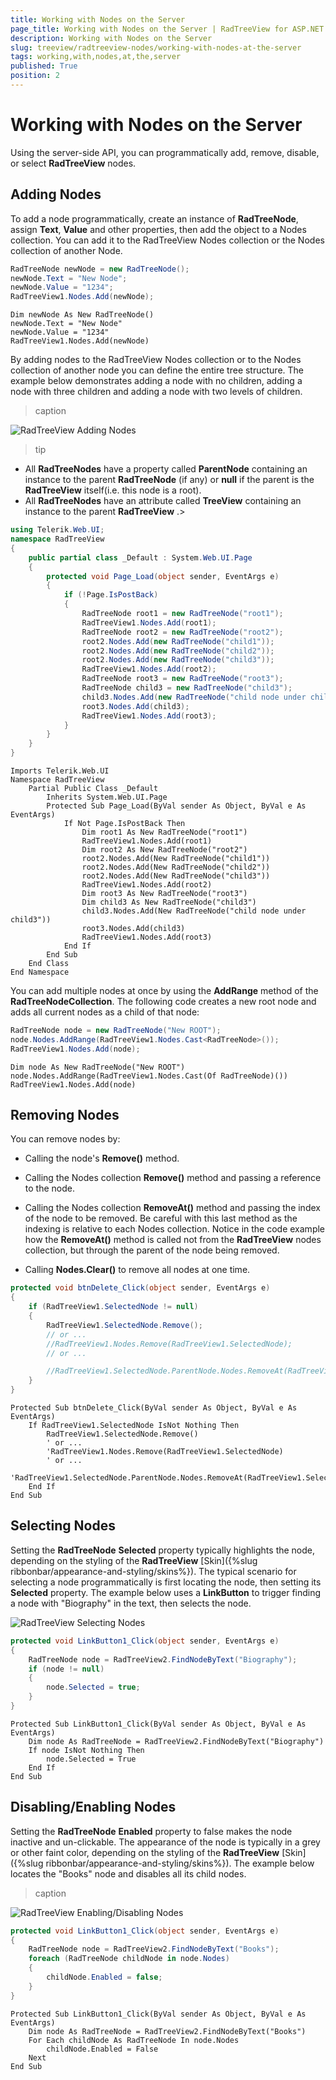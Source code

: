 ```yaml
---
title: Working with Nodes on the Server
page_title: Working with Nodes on the Server | RadTreeView for ASP.NET AJAX Documentation
description: Working with Nodes on the Server
slug: treeview/radtreeview-nodes/working-with-nodes-at-the-server
tags: working,with,nodes,at,the,server
published: True
position: 2
---
```


# Working with Nodes on the Server



Using the server-side API, you can programmatically add, remove, disable, or select **RadTreeView** nodes.

## Adding Nodes

To add a node programmatically, create an instance of **RadTreeNode**, assign **Text**, **Value** and other properties, then add the object to a Nodes collection. You can add it to the RadTreeView Nodes collection or the Nodes collection of another Node.



````C#
RadTreeNode newNode = new RadTreeNode();
newNode.Text = "New Node";
newNode.Value = "1234";
RadTreeView1.Nodes.Add(newNode);
````
````VB.NET
Dim newNode As New RadTreeNode()
newNode.Text = "New Node"
newNode.Value = "1234"
RadTreeView1.Nodes.Add(newNode)
````


By adding nodes to the RadTreeView Nodes collection or to the Nodes collection of another node you can define the entire tree structure. The example below demonstrates adding a node with no children, adding a node with three children and adding a node with two levels of children.


>caption 

![RadTreeView Adding Nodes](images/treeview_addingnodes.png)

>tip 
* All **RadTreeNodes** have a property called **ParentNode** containing an instance to the parent **RadTreeNode** (if any) or **null** if the parent is the **RadTreeView** itself(i.e. this node is a root).
* All **RadTreeNodes** have an attribute called **TreeView** containing an instance to the parent **RadTreeView** .>




````C#
using Telerik.Web.UI;
namespace RadTreeView
{    
    public partial class _Default : System.Web.UI.Page    
    {        
        protected void Page_Load(object sender, EventArgs e)        
        {            
            if (!Page.IsPostBack)            
            {                
                RadTreeNode root1 = new RadTreeNode("root1");                
                RadTreeView1.Nodes.Add(root1);
                RadTreeNode root2 = new RadTreeNode("root2");
                root2.Nodes.Add(new RadTreeNode("child1"));
                root2.Nodes.Add(new RadTreeNode("child2"));
                root2.Nodes.Add(new RadTreeNode("child3"));
                RadTreeView1.Nodes.Add(root2);
                RadTreeNode root3 = new RadTreeNode("root3");
                RadTreeNode child3 = new RadTreeNode("child3");  
                child3.Nodes.Add(new RadTreeNode("child node under child3"));  
                root3.Nodes.Add(child3);                
                RadTreeView1.Nodes.Add(root3);    
            }     
        } 
    }
}
````
````VB.NET
Imports Telerik.Web.UI
Namespace RadTreeView
    Partial Public Class _Default
        Inherits System.Web.UI.Page
        Protected Sub Page_Load(ByVal sender As Object, ByVal e As EventArgs)
            If Not Page.IsPostBack Then
                Dim root1 As New RadTreeNode("root1")
                RadTreeView1.Nodes.Add(root1)
                Dim root2 As New RadTreeNode("root2")
                root2.Nodes.Add(New RadTreeNode("child1"))
                root2.Nodes.Add(New RadTreeNode("child2"))
                root2.Nodes.Add(New RadTreeNode("child3"))
                RadTreeView1.Nodes.Add(root2)
                Dim root3 As New RadTreeNode("root3")
                Dim child3 As New RadTreeNode("child3")
                child3.Nodes.Add(New RadTreeNode("child node under child3"))
                root3.Nodes.Add(child3)
                RadTreeView1.Nodes.Add(root3)
            End If
        End Sub
    End Class
End Namespace
````




You can add multiple nodes at once by using the **AddRange** method of the **RadTreeNodeCollection**. The following code creates a new root node and adds all current nodes as a child of that node:



````C#
RadTreeNode node = new RadTreeNode("New ROOT");
node.Nodes.AddRange(RadTreeView1.Nodes.Cast<RadTreeNode>());
RadTreeView1.Nodes.Add(node);
````
````VB.NET
Dim node As New RadTreeNode("New ROOT")
node.Nodes.AddRange(RadTreeView1.Nodes.Cast(Of RadTreeNode)())
RadTreeView1.Nodes.Add(node)
````


## Removing Nodes

You can remove nodes by:

* Calling the node's **Remove()** method.

* Calling the Nodes collection **Remove()** method and passing a reference to the node.

* Calling the Nodes collection **RemoveAt()** method and passing the index of the node to be removed. Be careful with this last method as the indexing is relative to each Nodes collection. Notice in the code example how the **RemoveAt()** method is called not from the **RadTreeView** nodes collection, but through the parent of the node being removed.

* Calling **Nodes.Clear()** to remove all nodes at one time.



````C#
protected void btnDelete_Click(object sender, EventArgs e)
{    
    if (RadTreeView1.SelectedNode != null)    
    {        
        RadTreeView1.SelectedNode.Remove();
        // or ...
        //RadTreeView1.Nodes.Remove(RadTreeView1.SelectedNode);
        // or ...               

        //RadTreeView1.SelectedNode.ParentNode.Nodes.RemoveAt(RadTreeView1.SelectedNode.Index);            
    }
}
````
````VB.NET
Protected Sub btnDelete_Click(ByVal sender As Object, ByVal e As EventArgs)
    If RadTreeView1.SelectedNode IsNot Nothing Then
        RadTreeView1.SelectedNode.Remove()
        ' or ...
        'RadTreeView1.Nodes.Remove(RadTreeView1.SelectedNode)
        ' or ...
        'RadTreeView1.SelectedNode.ParentNode.Nodes.RemoveAt(RadTreeView1.SelectedNode.Index)
    End If
End Sub
````


## Selecting Nodes

Setting the **RadTreeNode** **Selected** property typically highlights the node, depending on the styling of the **RadTreeView** [Skin]({%slug ribbonbar/appearance-and-styling/skins%}). The typical scenario for selecting a node programmatically is first locating the node, then setting its **Selected** property. The example below uses a **LinkButton** to trigger finding a node with "Biography" in the text, then selects the node.

![RadTreeView Selecting Nodes](images/treeview_selectingingnodes.png)



````C#
protected void LinkButton1_Click(object sender, EventArgs e)
{    
    RadTreeNode node = RadTreeView2.FindNodeByText("Biography");    
    if (node != null)    
    {       
        node.Selected = true;    
    }
}
````
````VB.NET
Protected Sub LinkButton1_Click(ByVal sender As Object, ByVal e As EventArgs)
    Dim node As RadTreeNode = RadTreeView2.FindNodeByText("Biography")
    If node IsNot Nothing Then
        node.Selected = True
    End If
End Sub	
````


## Disabling/Enabling Nodes

Setting the **RadTreeNode** **Enabled** property to false makes the node inactive and un-clickable. The appearance of the node is typically in a grey or other faint color, depending on the styling of the **RadTreeView** [Skin]({%slug ribbonbar/appearance-and-styling/skins%}). The example below locates the "Books" node and disables all its child nodes.


>caption 

![RadTreeView Enabling/Disabling Nodes](images/treeview_disablingenablingnodes.png)



````C#
protected void LinkButton1_Click(object sender, EventArgs e)
{    
    RadTreeNode node = RadTreeView2.FindNodeByText("Books");    
    foreach (RadTreeNode childNode in node.Nodes)    
    {        
        childNode.Enabled = false;    
    }
}
````
````VB.NET
Protected Sub LinkButton1_Click(ByVal sender As Object, ByVal e As EventArgs)
    Dim node As RadTreeNode = RadTreeView2.FindNodeByText("Books")
    For Each childNode As RadTreeNode In node.Nodes
        childNode.Enabled = False
    Next
End Sub
````


